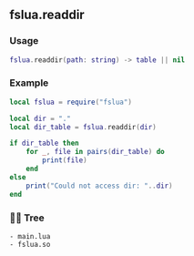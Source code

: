 ## fslua.readdir
### Usage
```lua
fslua.readdir(path: string) -> table || nil
```
### Example
```lua
local fslua = require("fslua")

local dir = "."
local dir_table = fslua.readdir(dir)

if dir_table then
    for _, file in pairs(dir_table) do
        print(file)
    end
else
    print("Could not access dir: "..dir)
end
```
### 🌲🌳 Tree
```
- main.lua
- fslua.so
```
